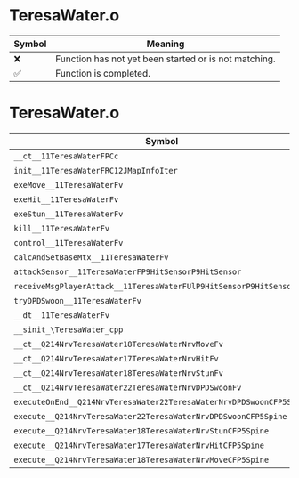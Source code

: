 # TeresaWater.o
| Symbol | Meaning 
| ------------- | ------------- 
| :x: | Function has not yet been started or is not matching. 
| :white_check_mark: | Function is completed. 


# TeresaWater.o
| Symbol | Decompiled? |
| ------------- | ------------- |
| `__ct__11TeresaWaterFPCc` | :x: |
| `init__11TeresaWaterFRC12JMapInfoIter` | :x: |
| `exeMove__11TeresaWaterFv` | :x: |
| `exeHit__11TeresaWaterFv` | :x: |
| `exeStun__11TeresaWaterFv` | :x: |
| `kill__11TeresaWaterFv` | :x: |
| `control__11TeresaWaterFv` | :x: |
| `calcAndSetBaseMtx__11TeresaWaterFv` | :x: |
| `attackSensor__11TeresaWaterFP9HitSensorP9HitSensor` | :x: |
| `receiveMsgPlayerAttack__11TeresaWaterFUlP9HitSensorP9HitSensor` | :x: |
| `tryDPDSwoon__11TeresaWaterFv` | :x: |
| `__dt__11TeresaWaterFv` | :x: |
| `__sinit_\TeresaWater_cpp` | :x: |
| `__ct__Q214NrvTeresaWater18TeresaWaterNrvMoveFv` | :x: |
| `__ct__Q214NrvTeresaWater17TeresaWaterNrvHitFv` | :x: |
| `__ct__Q214NrvTeresaWater18TeresaWaterNrvStunFv` | :x: |
| `__ct__Q214NrvTeresaWater22TeresaWaterNrvDPDSwoonFv` | :x: |
| `executeOnEnd__Q214NrvTeresaWater22TeresaWaterNrvDPDSwoonCFP5Spine` | :x: |
| `execute__Q214NrvTeresaWater22TeresaWaterNrvDPDSwoonCFP5Spine` | :x: |
| `execute__Q214NrvTeresaWater18TeresaWaterNrvStunCFP5Spine` | :x: |
| `execute__Q214NrvTeresaWater17TeresaWaterNrvHitCFP5Spine` | :x: |
| `execute__Q214NrvTeresaWater18TeresaWaterNrvMoveCFP5Spine` | :x: |
